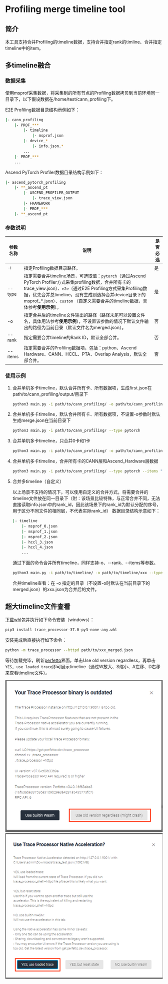 # Profiling merge timeline tool

## 简介

本工具支持合并Profiling的timeline数据，支持合并指定rank的timline、合并指定timeline中的item。


## 多timeline融合

### 数据采集

使用msprof采集数据，将采集到的所有节点的Profiling数据拷贝到当前环境同一目录下，以下假设数据在/home/test/cann_profiling下。

E2E Profiling数据目录结构示例如下：

```bash
|- cann_profiling
    |- PROF_***
        |- timeline
            |- msprof.json
        |- device_*
            |- info.json.*
        ...
    |- PROF_***
    ...
```

Ascend PyTorch Profiler数据目录结构示例如下：

```bash
|- ascend_pytorch_profiling
    |- **_ascend_pt
        |- ASCEND_PROFILER_OUTPUT
            |- trace_view.json
        |- FRAMEWORK
        |- PROF_***
    |- **_ascend_pt
```

### 参数说明

| 参数名称 | 说明                                                         | 是否必选 |
| -------- | ------------------------------------------------------------ | -------- |
| -i       | 指定Profiling数据目录路径。                                  | 是       |
| --type   | 指定需要合并timeline场景，可选取值：`pytorch`（通过Ascend PyTorch Profiler方式采集profiling数据，合并所有卡的trace_view.json）、`e2e`（通过E2E Profiling方式采集Profiling数据，优先合并总timeline，没有生成则选择合并device目录下的msprof_*.json）、`custom` （自定义需要合并的timeline数据，具体参考**使用示例**）。 | 是       |
| -o       | 指定合并后的timeline文件输出的路径（路径末尾可以设置文件名，具体用法参考**使用示例**），不设置该参数的情况下默认文件输出的路径为当前目录（默认文件名为merged.json）。 | 否       |
| --rank   | 指定需要合并timeline的Rank ID，默认全部合并。                | 否       |
| --items  | 指定需要合并的Profiling数据项，包括：python、Ascend Hardware、CANN、HCCL、PTA、Overlap Analysis，默认全部合并。 | 否       |

### 使用示例

1. 合并单机多卡timeline，默认合并所有卡、所有数据项，生成first.json在path/to/cann_profiling/output/目录下

   ```bash
   python3 main.py -i path/to/cann_profiling/ -o path/to/cann_profiling/output/first --type pytorch
   ```

2. 合并单机多卡timeline，默认合并所有卡、所有数据项，不设置-o参数时默认生成merge.json在当前目录下

   ```bash
   python3 main.py -i path/to/cann_profiling/ --type pytorch
   ```

3. 合并单机多卡timeline，只合并0卡和1卡

   ```bash
   python3 main.py -i path/to/cann_profiling/ -o path/to/cann_profiling/output/2p --type pytorch --rank 0,1
   ```

4. 合并单机多卡timeline，合并所有卡的CANN层和Ascend_Hardware层数据

   ```bash
   python3 main.py -i path/to/cann_profiling/ --type pytorch --items "CANN,Ascend Hardware"
   ```

5. 合并多timeline（自定义）

   以上场景不支持的情况下，可以使用自定义的合并方式，将需要合并的timeline文件放在同一目录下（附：该场景比较特殊，与正常合并不同，无法直接读取info.json中的rank_id，因此该场景下的rank_id为默认分配的序号，用于区分不同文件的相同层，不代表实际rank_id）
   数据目录结构示意如下：

   ```bash
   |- timeline
       |- msprof_0.json
       |- msprof_1.json
       |- msprof_2.json
       |- hccl_3.json
       |- hccl_4.json
       ...
   ```

   通过下面的命令合并所有timeline，同样支持-o、--rank、--items等参数。

   ```bash
   python3 main.py -i path/to/timeline/ -o path/to/timeline/xxx --type custom
   ```

   合并timeline查看：在 -o 指定的目录（不设置-o时默认在当前目录下的merged.json）的xxx.json为合并后的文件。


## 超大timeline文件查看

[下载whl](https://gitee.com/aerfaliang/trace_processor/releases/download/trace_processor_37.0/trace_processor-37.0-py3-none-any.whl)包并执行如下命令安装（windows）：

```bash
pip3 install trace_processor-37.0-py3-none-any.whl
```

安装完成后直接执行如下命令：

```bash
python -m trace_processor --httpd path/to/xxx_merged.json 
```

等待加载完毕，刷新[perfetto](https://ui.perfetto.dev/)界面，单击Use old version regardless，再单击`YES, use loaded trace`即可展示timeline（通过W放大、S缩小、A左移、D右移来查看timeline文件）。

![输入图片说明](perfetto%E4%BD%BF%E7%94%A8%E6%8C%87%E5%AF%BC%E6%88%AA%E5%9B%BE1.png)
![输入图片说明](perfetto%E4%BD%BF%E7%94%A8%E6%8C%87%E5%AF%BC%E6%88%AA%E5%9B%BE2.png)